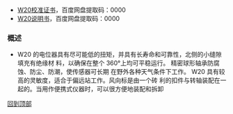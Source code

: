 <h1 id="header">
    <center>
</h1>

#
- <a href="https://pan.baidu.com/s/1tpxSgDJDhb-hjl50agqifQ">W20校准证书</a>，百度网盘提取码：0000
- <a href="https://pan.baidu.com/s/1T0QjLgyJuwrhMo6MVBVJFw">W20说明书</a>，百度网盘提取码：0000 


### 概述
- W20 的电位器具有尽可能低的扭矩，并具有长寿命和可靠性，北侧的小缝隙填充有绝缘材
料，以确保在整个 360°上均可平稳运行。 精密球形轴承防腐蚀、防尘、防潮，使传感器可长期
在野外各种天气条件下工作。 W20 具有较高的灵敏度，适合于偏远站工作。风向标是由一个砖
利的扣件与转轴装配在一起的。当用作便携式仪器时，可以很方便地装配和拆卸

<a href="#header">回到顶部</a>